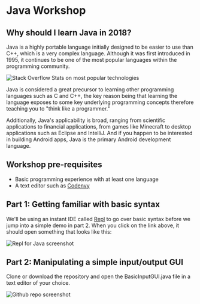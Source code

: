 # Java Workshop

## Why should I learn Java in 2018?
Java is a highly portable language initially designed to be easier to use than C++, which is a very complex language. Although it was first introduced in 1995, it continues to be one of the most popular languages within the programming community. 

![Stack Overflow Stats on most popular technologies](https://i.imgur.com/UK5qMxi.png)

Java is considered a great precursor to learning other programming languages such as C and C++, the key reason being that learning the language exposes to some key underlying programming concepts therefore teaching you to "think like a programmer."

Additionally, Java's applicability is broad, ranging from scientific applications to financial applications, from games like Minecraft to desktop applications such as Eclipse and IntelliJ. And if you happen to be interested in building Android apps, Java is the primary Android development language. 

## Workshop pre-requisites
* Basic programming experience with at least one language
* A text editor such as [Codenvy](https://codenvy.com) 

## Part 1: Getting familiar with basic syntax 
We'll be using an instant IDE called [Repl](https://repl.it/languages/java) to go over basic syntax before we jump into a simple demo in part 2. When you click on the link above, it should open something that looks like this:

![Repl for Java screenshot](https://i.imgur.com/Pi5l19w.png?1)

## Part 2: Manipulating a simple input/output GUI
Clone or download the repository and open the BasicInputGUI.java file in a text editor of your choice.

![Github repo screenshot](https://i.imgur.com/4KIIMwz.png)
